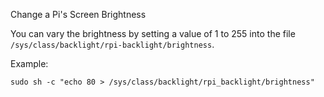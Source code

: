 Change a Pi's Screen Brightness

You can vary the brightness by setting a value of 1 to 255 into the file `/sys/class/backlight/rpi-backlight/brightness`.

Example:
```
sudo sh -c "echo 80 > /sys/class/backlight/rpi_backlight/brightness"
```
